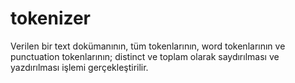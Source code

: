 # tokenizer
Verilen bir text dokümanının, tüm tokenlarının, word tokenlarının ve punctuation tokenlarının; distinct ve toplam olarak saydırılması ve yazdırılması işlemi gerçekleştirilir.
